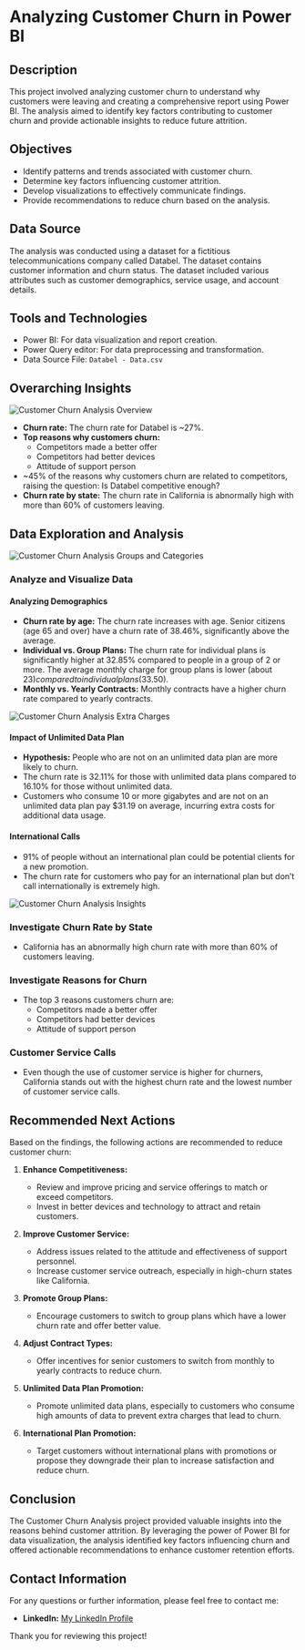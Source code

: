 # **Analyzing Customer Churn in Power BI**

## Description
This project involved analyzing customer churn to understand why customers were leaving and creating a comprehensive report using Power BI. The analysis aimed to identify key factors contributing to customer churn and provide actionable insights to reduce future attrition.

## Objectives
- Identify patterns and trends associated with customer churn.
- Determine key factors influencing customer attrition.
- Develop visualizations to effectively communicate findings.
- Provide recommendations to reduce churn based on the analysis. 

## Data Source
The analysis was conducted using a dataset for a fictitious telecommunications company called Databel. The dataset contains customer information and churn status. The dataset included various attributes such as customer demographics, service usage, and account details.

## Tools and Technologies
- Power BI: For data visualization and report creation.
- Power Query editor: For data preprocessing and transformation.
- Data Source File: `Databel - Data.csv`

## Overarching Insights

![Customer Churn Analysis Overview](https://github.com/krystalbrantley/customer_churn_analysis/blob/main/Customer%20Churn%20Overview.png?raw=true)
- **Churn rate:** The churn rate for Databel is ~27%.
- **Top reasons why customers churn:**
  - Competitors made a better offer
  - Competitors had better devices
  - Attitude of support person
- ~45% of the reasons why customers churn are related to competitors, raising the question: Is Databel competitive enough?
- **Churn rate by state:** The churn rate in California is abnormally high with more than 60% of customers leaving.

## Data Exploration and Analysis

![Customer Churn Analysis Groups and Categories](https://github.com/krystalbrantley/customer_churn_analysis/blob/main/Customer%20Churn%20Groups.png?raw=true)

### Analyze and Visualize Data
#### Analyzing Demographics
- **Churn rate by age:** The churn rate increases with age. Senior citizens (age 65 and over) have a churn rate of 38.46%, significantly above the average.
- **Individual vs. Group Plans:** The churn rate for individual plans is significantly higher at 32.85% compared to people in a group of 2 or more. The average monthly charge for group plans is lower (about $23) compared to individual plans ($33.50).
- **Monthly vs. Yearly Contracts:** Monthly contracts have a higher churn rate compared to yearly contracts.


![Customer Churn Analysis Extra Charges](https://github.com/krystalbrantley/customer_churn_analysis/blob/main/Customer%20Churn%20Charges.png?raw=true)
#### Impact of Unlimited Data Plan
- **Hypothesis:** People who are not on an unlimited data plan are more likely to churn.
- The churn rate is 32.11% for those with unlimited data plans compared to 16.10% for those without unlimited data.
- Customers who consume 10 or more gigabytes and are not on an unlimited data plan pay $31.19 on average, incurring extra costs for additional data usage.

#### International Calls
- 91% of people without an international plan could be potential clients for a new promotion.
- The churn rate for customers who pay for an international plan but don’t call internationally is extremely high.

![Customer Churn Analysis Insights](https://github.com/krystalbrantley/customer_churn_analysis/blob/main/Customer%20Churn%20Insights.png?raw=true)
### Investigate Churn Rate by State
- California has an abnormally high churn rate with more than 60% of customers leaving.

### Investigate Reasons for Churn
- The top 3 reasons customers churn are:
  - Competitors made a better offer
  - Competitors had better devices
  - Attitude of support person
  
### Customer Service Calls
- Even though the use of customer service is higher for churners, California stands out with the highest churn rate and the lowest number of customer service calls.

## Recommended Next Actions
Based on the findings, the following actions are recommended to reduce customer churn:

1. **Enhance Competitiveness:**
   - Review and improve pricing and service offerings to match or exceed competitors.
   - Invest in better devices and technology to attract and retain customers.

2. **Improve Customer Service:**
   - Address issues related to the attitude and effectiveness of support personnel.
   - Increase customer service outreach, especially in high-churn states like California.

3. **Promote Group Plans:**
   - Encourage customers to switch to group plans which have a lower churn rate and offer better value.

4. **Adjust Contract Types:**
   - Offer incentives for senior customers to switch from monthly to yearly contracts to reduce churn.

5. **Unlimited Data Plan Promotion:**
   - Promote unlimited data plans, especially to customers who consume high amounts of data to prevent extra charges that lead to churn.

6. **International Plan Promotion:**
   - Target customers without international plans with promotions or propose they downgrade their plan to increase satisfaction and reduce churn.


## Conclusion

The Customer Churn Analysis project provided valuable insights into the reasons behind customer attrition. By leveraging the power of Power BI for data visualization, the analysis identified key factors influencing churn and offered actionable recommendations to enhance customer retention efforts.

## Contact Information

For any questions or further information, please feel free to contact me:

- **LinkedIn:** [My LinkedIn Profile](https://www.linkedin.com/in/krystalbrantley)

Thank you for reviewing this project!
